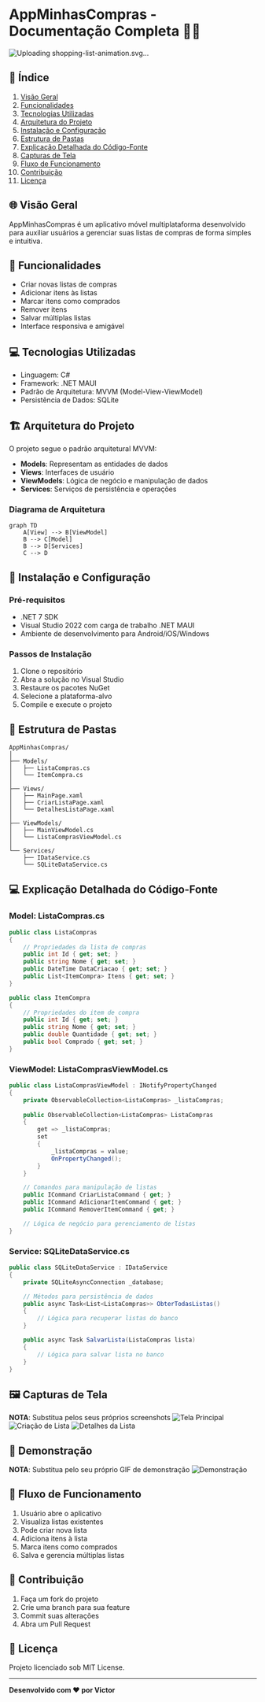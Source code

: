 # AppMinhasCompras - Documentação Completa 🛒📱
![Uploading shopping-list-animation.svg…]()

## 📌 Índice
1. [Visão Geral](#visão-geral)
2. [Funcionalidades](#funcionalidades)
3. [Tecnologias Utilizadas](#tecnologias-utilizadas)
4. [Arquitetura do Projeto](#arquitetura-do-projeto)
5. [Instalação e Configuração](#instalação-e-configuração)
6. [Estrutura de Pastas](#estrutura-de-pastas)
7. [Explicação Detalhada do Código-Fonte](#explicação-detalhada-do-código-fonte)
8. [Capturas de Tela](#capturas-de-tela)
9. [Fluxo de Funcionamento](#fluxo-de-funcionamento)
10. [Contribuição](#contribuição)
11. [Licença](#licença)

## 🌐 Visão Geral
AppMinhasCompras é um aplicativo móvel multiplataforma desenvolvido para auxiliar usuários a gerenciar suas listas de compras de forma simples e intuitiva.

## 🚀 Funcionalidades
- Criar novas listas de compras
- Adicionar itens às listas
- Marcar itens como comprados
- Remover itens
- Salvar múltiplas listas
- Interface responsiva e amigável

## 💻 Tecnologias Utilizadas
- Linguagem: C#
- Framework: .NET MAUI
- Padrão de Arquitetura: MVVM (Model-View-ViewModel)
- Persistência de Dados: SQLite

## 🏗️ Arquitetura do Projeto
O projeto segue o padrão arquitetural MVVM:
- **Models**: Representam as entidades de dados
- **Views**: Interfaces de usuário
- **ViewModels**: Lógica de negócio e manipulação de dados
- **Services**: Serviços de persistência e operações

### Diagrama de Arquitetura
```mermaid
graph TD
    A[View] --> B[ViewModel]
    B --> C[Model]
    B --> D[Services]
    C --> D
```

## 🔧 Instalação e Configuração
### Pré-requisitos
- .NET 7 SDK
- Visual Studio 2022 com carga de trabalho .NET MAUI
- Ambiente de desenvolvimento para Android/iOS/Windows

### Passos de Instalação
1. Clone o repositório
2. Abra a solução no Visual Studio
3. Restaure os pacotes NuGet
4. Selecione a plataforma-alvo
5. Compile e execute o projeto

## 📂 Estrutura de Pastas
```
AppMinhasCompras/
│
├── Models/
│   ├── ListaCompras.cs
│   └── ItemCompra.cs
│
├── Views/
│   ├── MainPage.xaml
│   ├── CriarListaPage.xaml
│   └── DetalhesListaPage.xaml
│
├── ViewModels/
│   ├── MainViewModel.cs
│   └── ListaComprasViewModel.cs
│
└── Services/
    ├── IDataService.cs
    └── SQLiteDataService.cs
```

## 💻 Explicação Detalhada do Código-Fonte

### Model: ListaCompras.cs
```csharp
public class ListaCompras
{
    // Propriedades da lista de compras
    public int Id { get; set; }
    public string Nome { get; set; }
    public DateTime DataCriacao { get; set; }
    public List<ItemCompra> Itens { get; set; }
}

public class ItemCompra
{
    // Propriedades do item de compra
    public int Id { get; set; }
    public string Nome { get; set; }
    public double Quantidade { get; set; }
    public bool Comprado { get; set; }
}
```

### ViewModel: ListaComprasViewModel.cs
```csharp
public class ListaComprasViewModel : INotifyPropertyChanged
{
    private ObservableCollection<ListaCompras> _listaCompras;
    
    public ObservableCollection<ListaCompras> ListaCompras 
    {
        get => _listaCompras;
        set 
        {
            _listaCompras = value;
            OnPropertyChanged();
        }
    }

    // Comandos para manipulação de listas
    public ICommand CriarListaCommand { get; }
    public ICommand AdicionarItemCommand { get; }
    public ICommand RemoverItemCommand { get; }

    // Lógica de negócio para gerenciamento de listas
}
```

### Service: SQLiteDataService.cs
```csharp
public class SQLiteDataService : IDataService
{
    private SQLiteAsyncConnection _database;

    // Métodos para persistência de dados
    public async Task<List<ListaCompras>> ObterTodasListas()
    {
        // Lógica para recuperar listas do banco
    }

    public async Task SalvarLista(ListaCompras lista)
    {
        // Lógica para salvar lista no banco
    }
}
```

## 🖼️ Capturas de Tela
**NOTA**: Substitua pelos seus próprios screenshots
![Tela Principal](url_para_screenshot_principal.png)
![Criação de Lista](url_para_screenshot_criar_lista.png)
![Detalhes da Lista](url_para_screenshot_detalhes.png)

## 🎥 Demonstração
**NOTA**: Substitua pelo seu próprio GIF de demonstração
![Demonstração](url_para_gif_demonstracao.gif)

## 🔄 Fluxo de Funcionamento
1. Usuário abre o aplicativo
2. Visualiza listas existentes
3. Pode criar nova lista
4. Adiciona itens à lista
5. Marca itens como comprados
6. Salva e gerencia múltiplas listas

## 🤝 Contribuição
1. Faça um fork do projeto
2. Crie uma branch para sua feature
3. Commit suas alterações
4. Abra um Pull Request

## 📄 Licença
Projeto licenciado sob MIT License.

---

**Desenvolvido com ❤️ por Victor**
